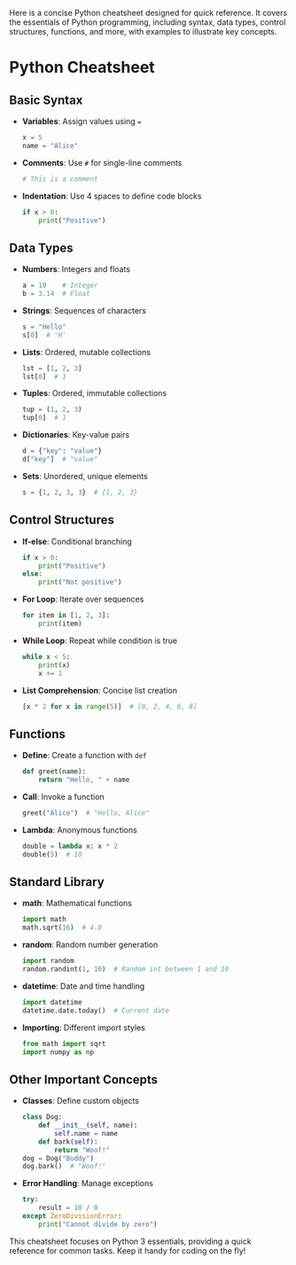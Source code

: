 Here is a concise Python cheatsheet designed for quick reference. It covers the essentials of Python programming, including syntax, data types, control structures, functions, and more, with examples to illustrate key concepts.

# Python Cheatsheet

## Basic Syntax
- **Variables**: Assign values using `=`
  ```python
  x = 5
  name = "Alice"
  ```
- **Comments**: Use `#` for single-line comments
  ```python
  # This is a comment
  ```
- **Indentation**: Use 4 spaces to define code blocks
  ```python
  if x > 0:
      print("Positive")
  ```

## Data Types
- **Numbers**: Integers and floats
  ```python
  a = 10    # Integer
  b = 3.14  # Float
  ```
- **Strings**: Sequences of characters
  ```python
  s = "Hello"
  s[0]  # 'H'
  ```
- **Lists**: Ordered, mutable collections
  ```python
  lst = [1, 2, 3]
  lst[0]  # 1
  ```
- **Tuples**: Ordered, immutable collections
  ```python
  tup = (1, 2, 3)
  tup[0]  # 1
  ```
- **Dictionaries**: Key-value pairs
  ```python
  d = {"key": "value"}
  d["key"]  # "value"
  ```
- **Sets**: Unordered, unique elements
  ```python
  s = {1, 2, 3, 3}  # {1, 2, 3}
  ```

## Control Structures
- **If-else**: Conditional branching
  ```python
  if x > 0:
      print("Positive")
  else:
      print("Not positive")
  ```
- **For Loop**: Iterate over sequences
  ```python
  for item in [1, 2, 3]:
      print(item)
  ```
- **While Loop**: Repeat while condition is true
  ```python
  while x < 5:
      print(x)
      x += 1
  ```
- **List Comprehension**: Concise list creation
  ```python
  [x * 2 for x in range(5)]  # [0, 2, 4, 6, 8]
  ```

## Functions
- **Define**: Create a function with `def`
  ```python
  def greet(name):
      return "Hello, " + name
  ```
- **Call**: Invoke a function
  ```python
  greet("Alice")  # "Hello, Alice"
  ```
- **Lambda**: Anonymous functions
  ```python
  double = lambda x: x * 2
  double(5)  # 10
  ```

## Standard Library
- **math**: Mathematical functions
  ```python
  import math
  math.sqrt(16)  # 4.0
  ```
- **random**: Random number generation
  ```python
  import random
  random.randint(1, 10)  # Random int between 1 and 10
  ```
- **datetime**: Date and time handling
  ```python
  import datetime
  datetime.date.today()  # Current date
  ```
- **Importing**: Different import styles
  ```python
  from math import sqrt
  import numpy as np
  ```

## Other Important Concepts
- **Classes**: Define custom objects
  ```python
  class Dog:
      def __init__(self, name):
          self.name = name
      def bark(self):
          return "Woof!"
  dog = Dog("Buddy")
  dog.bark()  # "Woof!"
  ```
- **Error Handling**: Manage exceptions
  ```python
  try:
      result = 10 / 0
  except ZeroDivisionError:
      print("Cannot divide by zero")
  ```

This cheatsheet focuses on Python 3 essentials, providing a quick reference for common tasks. Keep it handy for coding on the fly!